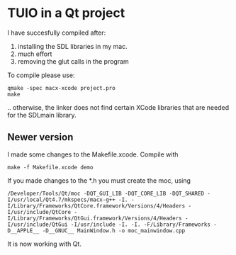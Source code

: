 TUIO in a Qt project
=====

I have succesfully compiled after:

1. installing the SDL libraries in my mac.
2. much effort
3. removing the glut calls in the program

To compile please use:

```
qmake -spec macx-xcode project.pro
make
```

.. otherwise, the linker does not find certain XCode libraries that 
are needed for the SDLmain library.


## Newer version

I made some changes to the Makefile.xcode. Compile with

    make -f Makefile.xcode demo

If you made changes to the *.h you must create the moc, using
```
/Developer/Tools/Qt/moc -DQT_GUI_LIB -DQT_CORE_LIB -DQT_SHARED -I/usr/local/Qt4.7/mkspecs/macx-g++ -I. -I/Library/Frameworks/QtCore.framework/Versions/4/Headers -I/usr/include/QtCore -I/Library/Frameworks/QtGui.framework/Versions/4/Headers -I/usr/include/QtGui -I/usr/include -I. -I. -F/Library/Frameworks -D__APPLE__ -D__GNUC__ MainWindow.h -o moc_mainwindow.cpp
```

It is now working with Qt.
